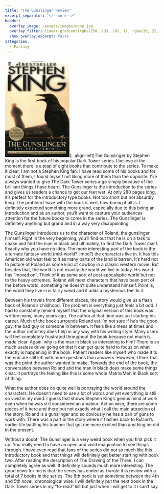 ```yaml
---
title: "The Gunslinger Review"
excerpt_separator: "<!--more-->"
header:
  overlay_image: /assets/images/none.jpg
  overlay_filter: linear-gradient(rgba(250, 233, 187, 1), rgba(20, 22, 21, 1))
  show_overlay_excerpt: false
categories:
  - Fantasy
---
```

![the-gunslinger-cover](/assets/images/the-gunslinger.jpg){: .align-left}The Gunslinger by Stephen King is the first book of his popular Dark Tower series. I believe at the moment there is a total of eight books that contribute to the series. To make it clear, I am not a Stephen King fan. I have read some of his books and for most of them, I found myself not liking more of them than the opposite. I’ve always wanted to give The Dark Tower series a go simply because of the brilliant things I have heard. The Gunslinger is the introduction to the series and gives us readers a chance to get our feet wet. At only 280 pages long, it’s perfect for the introductory type books. Not too short but not absurdly long. The problem I have with the book is well, how boring it all is. I definitely expected something more grand, especially due to this being an introduction and as an author, you’ll want to capture your audiences attention for the future books to come in the series. The Gunslinger is definitely anything but grand and in a way very disappointing.

The Gunslinger introduces us to the character of Roland, the gunslinger himself. Right in the very beginning, you’ll find out that he is on a task to chase and find the man in black and ultimately, to find the Dark Tower itself. Exactly why you have no idea. The more interesting part of the book is the alternate fantasy world (mid-world? limbo?) the characters live in. It has this American old west feel to it as many parts of the land is barren. It’s hard not to picture of Roland as some kind of cowboy in a classic western movie. But besides that, the world is not exactly the world we live in today. His world has “moved on”. Think of it as some sort of post apocalyptic world but not to the heavy extremes. Roland will meet characters that have been part of the before world, something he doesn’t quite understand himself. Point is, the world they live in is fairly weird and it adds a mysterious feel to it.

Between his travels from different places, the story would give us a flash back of Roland’s childhood. The problem is everything just feels a bit odd. I had to constantly remind myself that the original version of this book was written many, many years ago. The author at that time was just starting his career. Much of the book surrounds Roland yet I’m not sure if he’s the good guy, the bad guy or someone in between. It feels like a mess at times and the author definitely does help in any way with his writing style. Many users will feel completely frustrated throughout the book because not much is made clear. Again, why is the man in black so interesting to him? There is so much useless drivel going on that it can get quite hard to focus on what exactly is happening in the book. Patient readers like myself who made it to the end are still left with more questions than answers. However, I think that was the point the author wanted to make. Towards the end of the book, the conversation between Roland and the man in black does make some things clear. It portrays the feeling like this is some whole Matrix/Men in Black sort of thing.

What the author does do quite well is portraying the world around the characters. He doesn’t need to use a lot of words and yet everything is still so vivid in my mind. I guess that shows Stephen King’s genius mind at work even when he was still considered an amateur. Action wise, there are some pieces of it here and there but not exactly what I call the main attraction of the story. Roland is a gunslinger and so obviously he has a pair of guns to work with. There was a part in the story where it flashes back to Roland’s earlier life battling his teacher that got me more excited than anything he did in the present.

Without a doubt, The Gunslinger is a very weird book when you first pick it up. You really need to have an open and vivid imagination to see things through. I have even read that fans of the series did not so much like this introductory book and that things will definitely get better starting with book two. After reading the description of The Drawing of the Three, I can completely agree as well. It definitely sounds much more interesting. The good news for me is that the series has ended as I wrote this review with a total of 7 books in the series. The 8th book is set sometime between the 4th and 5th novel, chronological wise. I will definitely put the next book in the Dark Tower series in my “to-read” list but just when I will get to it I can’t say.